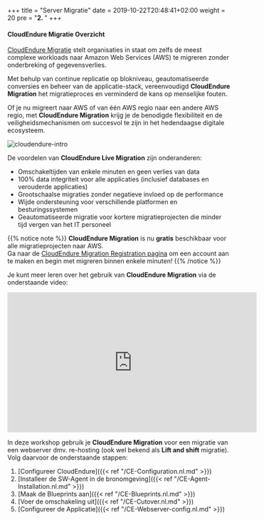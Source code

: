 +++
title = "Server Migratie"
date = 2019-10-22T20:48:41+02:00
weight = 20
pre = "<b>2. </b>"
+++

#### CloudEndure Migratie Overzicht

<a href="https://aws.amazon.com/cloudendure-migration/" target="_blank" rel="noopener noreferrer">CloudEndure Migratie</a> stelt organisaties in staat om zelfs de meest complexe workloads naar Amazon Web Services (AWS) te migreren zonder onderbreking of gegevensverlies.

Met behulp van continue replicatie op blokniveau, geautomatiseerde conversies en beheer van de applicatie-stack, vereenvoudigd **CloudEndure Migration** het migratieproces en verminderd de kans op menselijke fouten.

Of je nu migreert naar AWS of van één AWS regio naar een andere AWS regio, met **CloudEndure Migration** krijg je de benodigde flexibiliteit en de veiligheidsmechanismen om succesvol te zijn in het hedendaagse digitale ecosysteem.

![cloudendure-intro](/ce/ce-home.png)

De voordelen van **CloudEndure Live Migration** zijn onderanderen:

- Omschakeltijden van enkele minuten en geen verlies van data
- 100% data integriteit voor alle applicaties (inclusief databases en verouderde applicaties)
- Grootschaalse migraties zonder negatieve invloed op de performance
- Wijde ondersteuning voor verschillende platformen en besturingssystemen
- Geautomatiseerde migratie voor kortere migratieprojecten die minder tijd vergen van het IT personeel 

{{% notice note %}}
**CloudEndure Migration** is nu **gratis** beschikbaar voor alle migratieprojecten naar AWS.  
Ga naar de <a href="https://console.cloudendure.com/#/register/register" target="_blank" rel="noopener noreferrer">CloudEndure Migration Registration pagina</a> om een account aan te maken en begin met migreren binnen enkele minuten!
{{% /notice %}}  

Je kunt meer leren over het gebruik van **CloudEndure Migration** via de onderstaande video:
<center><iframe width="560" height="315" src="https://www.youtube-nocookie.com/embed/kIJ29q-Jsyo" frameborder="0" allow="accelerometer; autoplay; encrypted-media; gyroscope; picture-in-picture" allowfullscreen></iframe></center>

In deze workshop gebruik je **CloudEndure Migration** voor een migratie van een webserver dmv. re-hosting (ook wel bekend als **Lift and shift** migratie). Volg daarvoor de onderstaande stappen:

1. [Configureer CloudEndure]({{< ref "/CE-Configuration.nl.md" >}})  
2. [Installeer de SW-Agent in de bronomgeving]({{< ref "/CE-Agent-Installation.nl.md" >}})  
3. [Maak de Blueprints aan]({{< ref "/CE-Blueprints.nl.md" >}})  
4. [Voer de omschakeling uit]({{< ref "/CE-Cutover.nl.md" >}})  
5. [Configureer de Applicatie]({{< ref "/CE-Webserver-config.nl.md" >}})  
